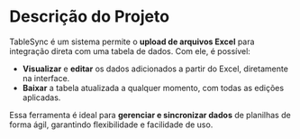 # Descrição do Projeto

TableSync é um sistema permite o **upload de arquivos Excel** para integração direta com uma tabela de dados. Com ele, é possível:

- **Visualizar** e **editar** os dados adicionados a partir do Excel, diretamente na interface.
- **Baixar** a tabela atualizada a qualquer momento, com todas as edições aplicadas.

Essa ferramenta é ideal para **gerenciar e sincronizar dados** de planilhas de forma ágil, garantindo flexibilidade e facilidade de uso.
